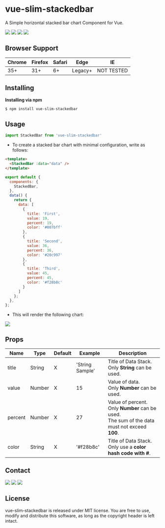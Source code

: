 # vue-slim-stackedbar
A Simple horizontal stacked bar chart Component for Vue.

![](https://img.shields.io/badge/license-MIT-green)  ![](https://img.shields.io/badge/release-v0.1.8-blue)  ![](https://img.shields.io/badge/Size-9KB-blue)  ![](https://img.shields.io/badge/code%20style-prettier-ff69b4)  




## Browser Support

|Chrome|Firefox|Safari|Edge|IE|
|--|--|--|--|--|
|35+|31+|6+|Legacy+|NOT TESTED|



## Installing

**Installing via npm**

```bash
$ npm install vue-slim-stackedbar
```




## Usage

```js
import StackedBar from 'vue-slim-stackedbar'
```


* To create a stacked bar chart with minimal configuration, write as follows:

```html
<template>
  <StackedBar :data="data" />
</template>
```

```js
export default {
  components: {
    StackedBar,
  },
  data() {
    return {
      data: [
        {
          title: 'First',
          value: 19,
          percent: 19,
          color: '#007bff'
        },
        {
          title: 'Second',
          value: 36,
          percent: 36,
          color: '#20c997'
        },
        {
          title: 'Third',
          value: 45,
          percent: 45,
          color: '#f28b8c'
        }
      ]
    };
  },
};
```


* This will render the following chart:

![](https://gitlab.com/CHESYA/CHE5YA/-/raw/master/uploads/sample.png)




## Props

|Name|Type|Default|Example|Description|
|--|--|--|--|--|
|title|String|X|'String Sample'|Title of Data Stack.<br>Only **String** can be used.|
|value|Number|X|15|Value of data.<br>Only **Number** can be used.|
|percent|Number|X|27|Value of percent.<br>Only **Number** can be used.<br> The sum of the data must not exceed **100**.|
|color|String|X|'#f28b8c'|Title of Data Stack.<br>Only use a **color hash code with #**.|





## Contact

[![](https://img.shields.io/badge/email-che5ya@naver.com-3EAF0E)](mailto:che5ya@naver.com)
[![](https://img.shields.io/badge/facebook-che5ya-4267B2)](https://facebook.com/che5ya)
[![](https://img.shields.io/badge/twitch-che5ya-6441a5)](https://www.twitch.tv/che5ya)




## License

vue-slim-stackedbar is released under MIT license. You are free to use, modify and distribute this software, as long as the copyright header is left intact.
